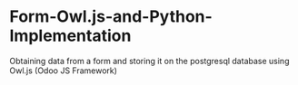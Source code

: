 # Form-Owl.js-and-Python-Implementation
Obtaining data from a form and storing it on the postgresql database using Owl.js (Odoo JS Framework)
